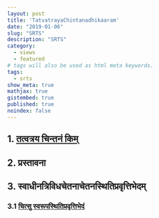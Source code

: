 ```yaml
---
layout: post
title: 'TatvatrayaChintanadhikaaram'
date: "2019-01-06"
slug: "SRTS"
description: "SRTS"
category: 
  - views
  - featured
# tags will also be used as html meta keywords.
tags:
  - srts
show_meta: true
mathjax: true
gistembed: true
published: true
noindex: false
---
```



## 1. [तत्वत्रय चिन्तनं किम्](https://rajsreen.github.io/notes/SRTS/3TatvaTrayam/intro)
## 2. प्रस्तावना
## 3. स्वाधीनत्रिविधचेतनाचेतनस्थितिप्रवृत्तिभेदम्
### 3.1 [चित्सु स्वरूपस्थितिप्रवृत्तिभेदं](https://rajsreen.github.io/notes/SRTS/3TatvaTrayam/chitsu_svadhinam)